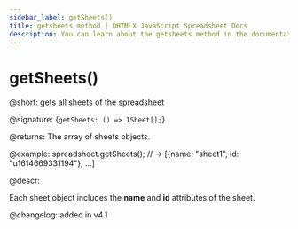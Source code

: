 ```yaml
---
sidebar_label: getSheets()
title: getsheets method | DHTMLX JavaScript Spreadsheet Docs
description: You can learn about the getsheets method in the documentation of the DHTMLX JavaScript Spreadsheet library. Browse developer guides and API reference, try out code examples and live demos, and download a free 30-day evaluation version of DHTMLX Spreadsheet.
---
```


# getSheets()

@short: gets all sheets of the spreadsheet

@signature: {`getSheets: () => ISheet[];`}

@returns:
The array of sheets objects.

@example:
spreadsheet.getSheets();
// ->  [{name: "sheet1", id: "u1614669331194"}, …]

@descr:

Each sheet object includes the **name** and **id** attributes of the sheet.

@changelog: added in v4.1
